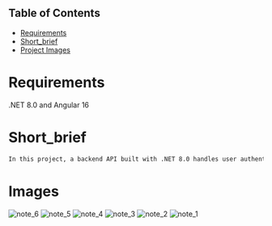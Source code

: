 
## Table of Contents
- [Requirements](#Requirements)
- [Short_brief](#Short_brief)
- [Project Images](#Images)

# Requirements
.NET 8.0 and Angular 16

# Short_brief
```bash
In this project, a backend API built with .NET 8.0 handles user authentication and note management, while the frontend is developed using Angular 16.0 for a seamless user interface. Users can sign up, log in, and create different types of notes: regular, reminder, task, and bookmark. The backend API is secured with token-based authentication, ensuring that only authenticated users can access restricted routes. For note storage, the application uses the file system to save the notes locally. Upon login, users are redirected to the dashboard, where they can view and manage their notes based on specific time frames.
```

# Images

![note_6](https://github.com/user-attachments/assets/79fe55a4-1728-46c6-9026-ee374b9d1ee3)
![note_5](https://github.com/user-attachments/assets/af5152e9-2fc9-4297-a419-13bb9178e0cd)
![note_4](https://github.com/user-attachments/assets/cbcf716f-69c8-4c22-b0e3-4293ff9291df)
![note_3](https://github.com/user-attachments/assets/020a0d99-def0-4912-85d5-2d37ca93330f)
![note_2](https://github.com/user-attachments/assets/cd513b6f-44eb-4a57-9e76-bcc7d717fb69)
![note_1](https://github.com/user-attachments/assets/d425a0f8-cc3a-4ab8-9775-d04a8cbd21de)

```

